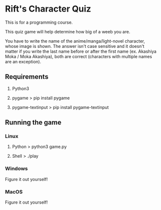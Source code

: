 # Rift's Character Quiz

This is for a programming course.

This quiz game will help determine how big of a weeb you are.

You have to write the name of the anime/manga/light-novel character, whose image is shown. The answer isn't case sensitive and it doesn't matter if you write the last name before or after the first name (ex. Akashiya Moka / Moka Akashiya), both are correct (characters with multiple names are an exception).

## Requirements

1. Python3

2. pygame > pip install pygame

3. pygame-textinput > pip install pygame-textinput

## Running the game

### Linux

1. Python > python3 game.py

2. Shell > ./play

### Windows

Figure it out yourself!

### MacOS

Figure it out yourself!